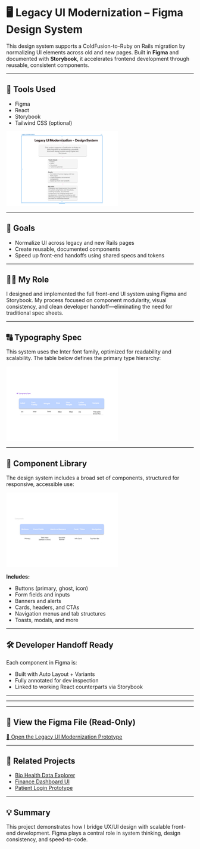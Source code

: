 # 🖥️ Legacy UI Modernization – Figma Design System

This design system supports a ColdFusion-to-Ruby on Rails migration by normalizing UI elements across old and new pages. Built in **Figma** and documented with **Storybook**, it accelerates frontend development through reusable, consistent components.

---

## 🔧 Tools Used

- Figma  
- React  
- Storybook  
- Tailwind CSS (optional)

![Project Overview](assets/legacyThumb.png)

---

## 🎯 Goals

- Normalize UI across legacy and new Rails pages  
- Create reusable, documented components  
- Speed up front-end handoffs using shared specs and tokens

---

## 👩‍💻 My Role

I designed and implemented the full front-end UI system using Figma and Storybook. My process focused on component modularity, visual consistency, and clean developer handoff—eliminating the need for traditional spec sheets.

---

## 🔠 Typography Spec

This system uses the Inter font family, optimized for readability and scalability. The table below defines the primary type hierarchy:

![Typography Spec](assets/typographyThumb.png)

---

## 🧩 Component Library

The design system includes a broad set of components, structured for responsive, accessible use:

![Component Overview](assets/componentThumb.png)

**Includes:**

- Buttons (primary, ghost, icon)  
- Form fields and inputs  
- Banners and alerts  
- Cards, headers, and CTAs  
- Navigation menus and tab structures  
- Toasts, modals, and more

---

## 🛠 Developer Handoff Ready

Each component in Figma is:

- Built with Auto Layout + Variants  
- Fully annotated for dev inspection  
- Linked to working React counterparts via Storybook

---

---
<!--
## 📸 Figma Design Previews

### 🎨 Color System  
<img src="assets/color-system.png" alt="Figma Color System" width="800" />  
[🔗 View full-size](assets/color-system.png)

### 🔠 Typography  
<img src="assets/typography.png" alt="Figma Typography" width="800" />  
[🔗 View full-size](assets/typography.png)

### 📏 Spacing Grid  
<img src="assets/spacing-grid.png" alt="Figma Spacing Grid" width="800" />  
[🔗 View full-size](assets/spacing-grid.png)

### 🧩 Components  
<img src="assets/components.png" alt="Figma Components" width="800" />  
[🔗 View full-size](assets/components.png)

### 🧰 UI Kit  
<img src="assets/ui-kit.png" alt="Figma UI Kit" width="800" />  
[🔗 View full-size](assets/ui-kit.png)
-->
---

## 🔗 View the Figma File (Read-Only)
[📂 Open the Legacy UI Modernization Prototype](https://www.figma.com/proto/PCImvlHNBhGuZlvZiX1QsU/Legacy-UI-Modernization---Design-System?node-id=1-4&t=jmw3ieWfiA7L5cNJ-1)

---

## 📁 Related Projects

- [Bio Health Data Explorer](https://github.com/yourusername/bio-health-data-explorer)  
- [Finance Dashboard UI](https://github.com/yourusername/personal-finance-dashboard)  
- [Patient Login Prototype](https://github.com/yourusername/patient-login-prototype)

---

## 💡 Summary

This project demonstrates how I bridge UX/UI design with scalable front-end development. Figma plays a central role in system thinking, design consistency, and speed-to-code.
